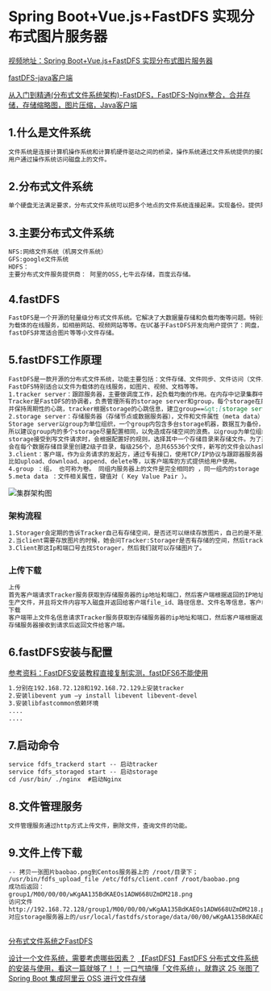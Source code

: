 # Spring Boot+Vue.js+FastDFS 实现分布式图片服务器
[视频地址：Spring Boot+Vue.js+FastDFS 实现分布式图片服务器](https://www.bilibili.com/video/BV1HQ4y1M7w4?p=2)

[fastDFS-java客户端](https://github.com/happyfish100/fastdfs-client-java)

[从入门到精通(分布式文件系统架构)-FastDFS，FastDFS-Nginx整合，合并存储，存储缩略图，图片压缩，Java客户端](https://www.cnblogs.com/chenyanbin/p/12782615.html)
## 1.什么是文件系统
```markdown
文件系统是连接计算机操作系统和计算机硬件驱动之间的桥梁，操作系统通过文件系统提供的接口取存取文件，
用户通过操作系统访问磁盘上的文件。
```
## 2.分布式文件系统
```markdown
单个硬盘无法满足要求，分布式文件系统可以把多个地点的文件系统连接起来。实现备份。提供附近访问，提高访问速度。
```
## 3.主要分布式文件系统
```markdown
NFS:网络文件系统（机房文件系统）
GFS:google文件系统
HDFS：
主要分布式文件服务提供商： 阿里的OSS,七牛云存储，百度云存储。
```
## 4.fastDFS
```markdown
FastDFS是一个开源的轻量级分布式文件系统。它解决了大数据量存储和负载均衡等问题。特别适合以中小文件（建议范围：4KB<file_size<500MB）
为载体的在线服务，如相册网站、视频网站等等。在UC基于FastDFS开发向用户提供了：网盘，社区，广告和应用下载等业务的存储服务。
fastDFS非常适合图片等等小文件存储。
```
## 5.fastDFS工作原理
```markdown
FastDFS是一款开源的分布式文件系统，功能主要包括：文件存储、文件同步、文件访问（文件上传、文件下载）等，解决了文件大容量存储和高性能访问的问题。
FastDFS特别适合以文件为载体的在线服务，如图片、视频、文档等等。
1.tracker server：跟踪服务器，主要做调度工作，起负载均衡的作用。在内存中记录集群中所有存储组和存储服务器的状态信息，是客户端和数据服务器交互的枢纽。
Tracker是FastDFS的协调者，负责管理所有的storage server和group，每个storage在启动后会连接Tracker，告知自己所属的group等信息，
并保持周期性的心跳，tracker根据storage的心跳信息，建立group==&gt;[storage server list]的映射表。
2.storage server：存储服务器（存储节点或数据服务器），文件和文件属性（meta data）都保存到存储服务器上。Storage server直接利用OS的文件系统调用管理文件。
Storage server以group为单位组织，一个group内包含多台storage机器，数据互为备份，存储空间以group内容量最小的storage为准，
所以建议group内的多个storage尽量配置相同，以免造成存储空间的浪费。以group为单位组织存储能方便的进行应用隔离、负载均衡、副本数定制（group内storage server数量即为该group的副本数）。
storage接受到写文件请求时，会根据配置好的规则，选择其中一个存储目录来存储文件。为了避免单个目录下的文件数太多，在storage第一次启动时，
会在每个数据存储目录里创建2级子目录，每级256个，总共65536个文件，新写的文件会以hash的方式被路由到其中某个子目录下，然后将文件数据直接作为一个本地文件存储到该目录中。
3.client：客户端，作为业务请求的发起方，通过专有接口，使用TCP/IP协议与跟踪器服务器或存储节点进行数据交互。FastDFS向使用者提供基本文件访问接口，
比如upload、download、append、delete等，以客户端库的方式提供给用户使用。
4.group ：组， 也可称为卷。 同组内服务器上的文件是完全相同的 ，同一组内的storage server之间是对等的， 文件上传、 删除等操作可以在任意一台storage server上进行 。
5.meta data ：文件相关属性，键值对（ Key Value Pair ）。
```
![集群架构图](http://58.62.207.50:13983/sznf/images/dfs1.jpg)
### 架构流程
```markdown
1.Storager会定期的告诉Tracker自己有存储空间，是否还可以继续存放图片，自己的是不是正常运行，有没有蹦。 
2.当client需要存放图片的时候，她会问Tracker:Storager是否有存储的空间，然后tracker就会看Storager是否有空间，如果有空间，则会告诉Client具体的ip和端口号。 
3.Client那这Ip和端口号去找Storager，然后我们就可以存储图片了。
```
### 上传下载
```markdown
上传
首先客户端请求Tracker服务获取到存储服务器的ip地址和端口，然后客户端根据返回的IP地址和端口号请求上传文件，存储服务器接收到请求后
生产文件，并且将文件内容写入磁盘并返回给客户端file_id、路径信息、文件名等信息，客户端保存相关信息上传完毕。
下载
客户端带上文件名信息请求Tracker服务获取到存储服务器的ip地址和端口，然后客户端根据返回的IP地址和端口号请求下载文件，
存储服务器接收到请求后返回文件给客户端。
```
## 6.fastDFS安装与配置
[参考资料：FastDFS安装教程直接复制实测，fastDFS6不能使用](https://my.oschina.net/wyn365/blog/3211722)
```markdown
1.分别在192.168.72.128和192.168.72.129上安装tracker
2.安装libevent yum –y install libevent libevent-devel
3.安装libfastcommon依赖环境
....
....
```
## 7.启动命令
```markdown
service fdfs_trackerd start -- 启动tracker
service fdfs_storaged start -- 启动storage
cd /usr/bin/ ./nginx  #启动Nginx
```
## 8.文件管理服务
```markdown
文件管理服务通过http方式上传文件，删除文件，查询文件的功能。
```
## 9.文件上传下载
```markdown
-- 拷贝一张图片baobao.png到Centos服务器上的 /root/目录下；
/usr/bin/fdfs_upload_file /etc/fdfs/client.conf /root/baobao.png
成功后返回：
group1/M00/00/00/wKgAA135BdKAEOs1ADW668UZmDM218.png
访问文件
http://192.168.72.128/group1/M00/00/00/wKgAA135BdKAEOs1ADW668UZmDM218.png
对应storage服务器上的/usr/local/fastdfs/storage/data/00/00/wKgAA135BdKAEOs1ADW668UZmDM218.png文件；
```

## 
[分布式文件系统之FastDFS](https://www.cnblogs.com/cailijia52o/p/10263514.html)

[设计一个文件系统，需要考虑哪些因素？](https://www.cnblogs.com/cxuanBlog/p/12517595.html)
[【FastDFS】FastDFS 分布式文件系统的安装与使用，看这一篇就够了！！](https://www.cnblogs.com/binghe001/p/13222361.html)
[一口气搞懂「文件系统」，就靠这 25 张图了](https://www.cnblogs.com/xiaolincoding/p/13499209.html)
[Spring Boot 集成阿里云 OSS 进行文件存储](https://www.cnblogs.com/wupeixuan/p/13649988.html)

